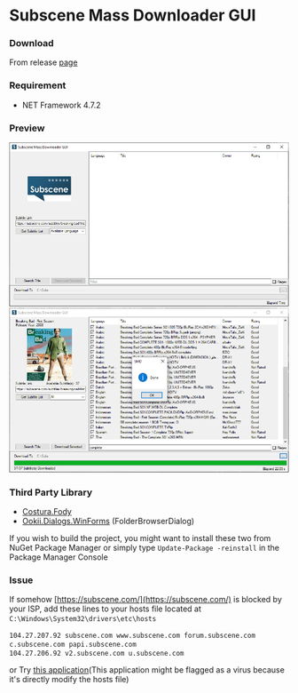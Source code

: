 # Subscene Mass Downloader GUI

### Download
 From release [page](https://github.com/LZNOXP/Subscene-Mass-Downloader-GUI/releases/)

### Requirement
- NET Framework 4.7.2

### Preview
<img src="preview1.png" width="720">
<img src="preview3.png" width="720">

### Third Party Library
- [Costura.Fody](https://github.com/Fody/Costura)
- [Ookii.Dialogs.WinForms](https://github.com/ookii-dialogs/ookii-dialogs-winforms) (FolderBrowserDialog)

If you wish to build the project, you might want to install these two from NuGet Package Manager
or simply type ```Update-Package -reinstall``` in the Package Manager Console


### Issue
If somehow [https://subscene.com/](https://subscene.com/) is blocked by your ISP, add these lines to your hosts file located at `C:\Windows\System32\drivers\etc\hosts`

```
104.27.207.92 subscene.com www.subscene.com forum.subscene.com c.subscene.com papi.subscene.com
104.27.206.92 v2.subscene.com u.subscene.com
```

or Try [this application](https://github.com/LZNOXP/Subscene-Mass-Downloader-GUI/releases/download/1.3/Subscene.Unblocker.exe)(This application might be flagged as a virus because it's directly modify the hosts file)
